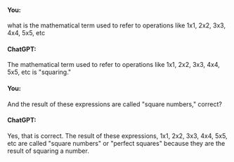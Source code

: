 #### You:
what is the mathematical term used to refer to operations like 1x1, 2x2, 3x3, 4x4, 5x5, etc

#### ChatGPT:
The mathematical term used to refer to operations like 1x1, 2x2, 3x3, 4x4, 5x5, etc is "squaring."

#### You:
And the result of these expressions are called "square numbers," correct?

#### ChatGPT:
Yes, that is correct. The result of these expressions, 1x1, 2x2, 3x3, 4x4, 5x5, etc are called "square numbers" or "perfect squares" because they are the result of squaring a number.